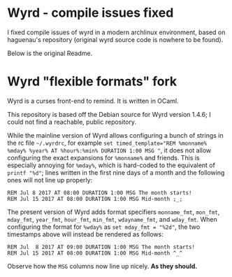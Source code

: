 # Wyrd - compile issues fixed

I fixed compile issues of wyrd in a modern archlinux environment, based on haguenau's repository (original wyrd source code is nowhere to be found).

Below is the original Readme.

# Wyrd "flexible formats" fork

Wyrd is a curses front-end to remind. It is written in OCaml.

This repository is based off the Debian source for Wyrd version 1.4.6;
I could not find a reachable, public repository.

While the mainline version of Wyrd allows configuring a bunch of
strings in the rc file `~/.wyrdrc`, for example `set
timed_template="REM %monname% %mday% %year% AT %hour%:%min% DURATION
1:00 MSG "`, it does not allow configuring the exact expansions for
`%monname%` and friends. This is especially annoying for `%mday%`,
which is hard-coded to the equivalent of `printf "%d"`; lines written
in the first nine days of a month and the following ones will not line
up properly:

```
REM Jul 8 2017 AT 08:00 DURATION 1:00 MSG The month starts!
REM Jul 15 2017 AT 08:00 DURATION 1:00 MSG Mid-month ;_;
```

The present version of Wyrd adds format specifiers `monname_fmt`,
`mon_fmt`, `mday_fmt`, `year_fmt`, `hour_fmt`, `min_fmt`,
`wdayname_fmt`, and `wday_fmt`. When configuring the format for
`%wday%` as `set mday_fmt = "%2d"`, the two timestamps above will
instead be rendered as follows:

```
REM Jul  8 2017 AT 09:00 DURATION 1:00 MSG The month starts!
REM Jul 15 2017 AT 08:00 DURATION 1:00 MSG Mid-month ^_^
```

Observe how the `MSG` columns now line up nicely. **As they should.**
